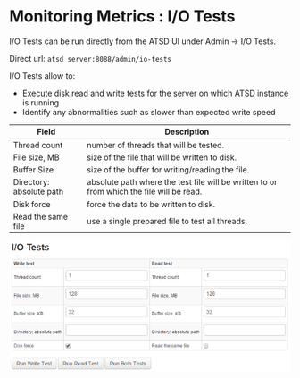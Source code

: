# Monitoring Metrics : I/O Tests


I/O Tests can be run directly from the ATSD UI under Admin -\> I/O
Tests.

Direct url: `atsd_server:8088/admin/io-tests`

I/O Tests allow to:

-   Execute disk read and write tests for the server on which ATSD
    instance is running
-   Identify any abnormalities such as slower than expected write speed

| Field | Description |
| --- | --- |
| Thread count | number of threads that will be tested. |
| File size, MB | size of the file that will be written to disk. |
| Buffer Size | size of the buffer for writing/reading the file. |
| Directory: absolute path | absolute path where the test file will be written to or from which the file will be read. |
| Disk force | force the data to be written to disk. |
| Read the same file | use a single prepared file to test all threads. |

![](images/atsd_io_tests.png "atsd_io_tests")